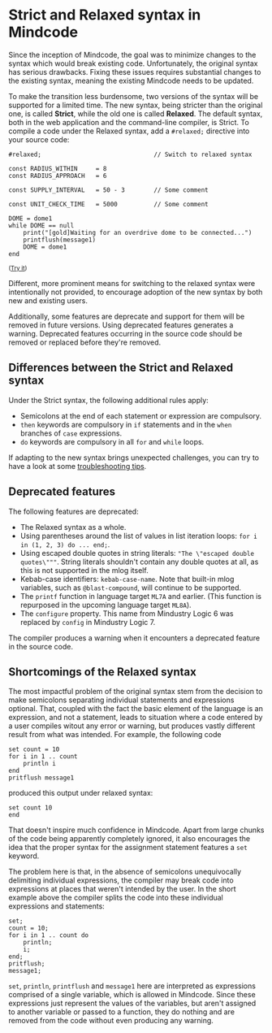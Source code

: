 # Strict and Relaxed syntax in Mindcode

Since the inception of Mindcode, the goal was to minimize changes to the syntax which would break existing code. Unfortunately, the original syntax has serious drawbacks. Fixing these issues requires substantial changes to the existing syntax, meaning the existing Mindcode needs to be updated.

To make the transition less burdensome, two versions of the syntax will be supported for a limited time. The new syntax, being stricter than the original one, is called **Strict**, while the old one is called **Relaxed**. The default syntax, both in the web application and the command-line compiler, is Strict. To compile a code under the Relaxed syntax, add a `#relaxed;` directive into your source code:

```
#relaxed;                               // Switch to relaxed syntax

const RADIUS_WITHIN     = 8
const RADIUS_APPROACH   = 6

const SUPPLY_INTERVAL   = 50 - 3        // Some comment

const UNIT_CHECK_TIME   = 5000          // Some comment

DOME = dome1
while DOME == null
    print("[gold]Waiting for an overdrive dome to be connected...")
    printflush(message1)
    DOME = dome1
end
```

<small>([Try it](http://mindcode.herokuapp.com/?mindcode=%23relaxed%3B%0A%0Aconst%20RADIUS_WITHIN%20%20%20%20%20%3D%208%0Aconst%20RADIUS_APPROACH%20%20%20%3D%206%0A%0Aconst%20SUPPLY_INTERVAL%20%20%20%3D%2050%20-%203%0A%0Aconst%20UNIT_CHECK_TIME%20%20%20%3D%205000%0A%0ADOME%20%3D%20dome1%0Awhile%20DOME%20%3D%3D%20null%0A%20%20%20%20print(%22%5Bgold%5DWaiting%20for%20an%20overdrive%20dome%20to%20be%20connected...%22)%0A%20%20%20%20printflush(message1)%0A%20%20%20%20DOME%20%3D%20dome1%0Aend))</small>

Different, more prominent means for switching to the relaxed syntax were intentionally not provided, to encourage adoption of the new syntax by both new and existing users.

Additionally, some features are deprecate and support for them will be removed in future versions. Using deprecated features generates a warning. Deprecated features occurring in the source code should be removed or replaced before they're removed.  

## Differences between the Strict and Relaxed syntax

Under the Strict syntax, the following additional rules apply:

- Semicolons at the end of each statement or expression are compulsory.
- `then` keywords are compulsory in `if` statements and in the `when` branches of `case` expressions.
- `do` keywords are compulsory in all `for` and `while` loops.

If adapting to the new syntax brings unexpected challenges, you can try to have a look at some [troubleshooting tips](TROUBLESHOOTING.markdown).

## Deprecated features

The following features are deprecated:

- The Relaxed syntax as a whole.
- Using parentheses around the list of values in list iteration loops: `for i in (1, 2, 3) do ... end;`.
- Using escaped double quotes in string literals: `"The \"escaped double quotes\"""`. String literals shouldn't contain any double quotes at all, as this is not supported in the mlog itself.
- Kebab-case identifiers: `kebab-case-name`. Note that built-in mlog variables, such as `@blast-compound`, will continue to be supported.
- The `printf` function in language target `ML7A` and earlier. (This function is repurposed in the upcoming language target `ML8A`).
- The `configure` property. This name from Mindustry Logic 6 was replaced by `config` in Mindustry Logic 7.

The compiler produces a warning when it encounters a deprecated feature in the source code.

## Shortcomings of the Relaxed syntax

The most impactful problem of the original syntax stem from the decision to make semicolons separating individual statements and expressions optional. That, coupled with the fact the basic element of the language is an expression, and not a statement, leads to situation where a code entered by a user compiles witout any error or warning, but produces vastly different result from what was intended. For example, the following code

```
set count = 10
for i in 1 .. count
    println i    
end
pritflush message1
```

produced this output under relaxed syntax:

```
set count 10
end
```

That doesn't inspire much confidence in Mindcode. Apart from large chunks of the code being apparently completely ignored, it also encourages the idea that the proper syntax for the assignment statement features a `set` keyword.

The problem here is that, in the absence of semicolons unequivocally delimiting individual expressions, the compiler may break code into expressions at places that weren't intended by the user. In the short example above the compiler splits the code into these individual expressions and statements:

```
set;
count = 10;
for i in 1 .. count do
    println;
    i;
end;
pritflush;
message1;
```

`set`, `println`, `printflush` and `message1` here are interpreted as expressions comprised of a single variable, which is allowed in Mindcode. Since these expressions just represent the values of the variables, but aren't assigned to another variable or passed to a function, they do nothing and are removed from the code without even producing any warning.
